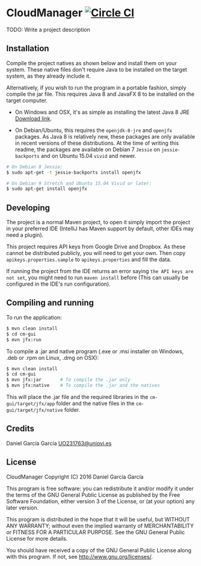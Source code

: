 # CloudManager [![Circle CI](https://circleci.com/gh/dani-garcia/cloud-manager.svg?style=svg&circle-token=457861990f061840af93d8ea879b5a9021b838e0)](https://circleci.com/gh/dani-garcia/cloud-manager)
TODO: Write a project description

## Installation
Compile the project natives as shown below and install them on your system. These native
files don't require Java to be installed on the target system, as they already include it.

Alternatively, if you wish to run the program in a portable fashion, simply compile the jar file.
This requires Java 8 and JavaFX 8 to be installed on the target computer.

* On Windows and OSX, it's as simple as installing the latest Java 8 JRE
[Download link](http://www.oracle.com/technetwork/java/javase/overview/index.html).

* On Debian/Ubuntu, this requires the `openjdk-8-jre` and `openjfx` packages.
As Java 8 is relatively new, these packages are only available in recent versions
of these distributions. At the time of writing this readme, the packages are available
on Debian 7 `Jessie` on `jessie-backports` and on Ubuntu 15.04 `vivid` and newer.

```sh
# On Debian 8 Jessie:
$ sudo apt-get -t jessie-backports install openjfx

# On Debian 9 Stretch and Ubuntu 15.04 Vivid or later:
$ sudo apt-get install openjfx
```

## Developing

The project is a normal Maven project, to open it simply import the
project in your preferred IDE (IntelliJ has Maven support by default, other
IDEs may need a plugin).

This project requires API keys from Google Drive and Dropbox. As these cannot be distributed publicly,
you will need to get your own. Then copy `apikeys.properties.sample` to `apikeys.properties` and fill the data.

If running the project from the IDE returns an error saying `the API keys are not set`, you might
need to run `maven install` before (This can usually be configured in the IDE's run configuration).


## Compiling and running
To run the application:
```sh
$ mvn clean install
$ cd cm-gui
$ mvn jfx:run
```

To compile a .jar and native program (.exe or .msi installer on Windows, .deb or .rpm on Linux, .dmg on OSX):
```sh
$ mvn clean install
$ cd cm-gui
$ mvn jfx:jar       # To compile the .jar only
$ mvn jfx:native    # To compile the .jar and the natives
```

This will place the .jar file and the required libraries in the `cm-gui/target/jfx/app` folder and the native files in the `cm-gui/target/jfx/native` folder.

## Credits
Daniel García García <UO231763@uniovi.es>

## License
CloudManager
Copyright (C) 2016  Daniel García García

This program is free software: you can redistribute it and/or modify
it under the terms of the GNU General Public License as published by
the Free Software Foundation, either version 3 of the License, or
(at your option) any later version.

This program is distributed in the hope that it will be useful,
but WITHOUT ANY WARRANTY; without even the implied warranty of
MERCHANTABILITY or FITNESS FOR A PARTICULAR PURPOSE.  See the
GNU General Public License for more details.

You should have received a copy of the GNU General Public License
along with this program.  If not, see <http://www.gnu.org/licenses/>.